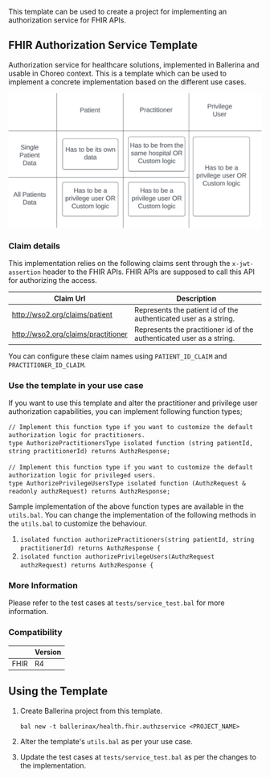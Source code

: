 This template can be used to create a project for implementing an authorization service for FHIR APIs.

## FHIR Authorization Service Template

Authorization service for healthcare solutions, implemented in Ballerina and usable in Choreo context. This is a template which can be used to implement a concrete implementation based on the different use cases. 

![Authorization Logic](authz-logic.png "Authorization Logic")


### Claim details

This implementation relies on the following claims sent through the `x-jwt-assertion` header to the FHIR APIs. FHIR APIs are supposed to call this API for authorizing the access. 

| Claim Url                           | Description                                                            |
| ----------------------------------- | ---------------------------------------------------------------------- |
| http://wso2.org/claims/patient      | Represents the patient id of the authenticated user as a string.       |
| http://wso2.org/claims/practitioner | Represents the practitioner id of the authenticated user as a string.  |

You can configure these claim names using `PATIENT_ID_CLAIM` and `PRACTITIONER_ID_CLAIM`.

### Use the template in your use case

If you want to use this template and alter the practitioner and privilege user authorization capabilities, you can implement following function types;

```bal
// Implement this function type if you want to customize the default authorization logic for practitioners.
type AuthorizePractitionersType isolated function (string patientId, string practitionerId) returns AuthzResponse;

// Implement this function type if you want to customize the default authorization logic for privileged users.
type AuthorizePrivilegeUsersType isolated function (AuthzRequest & readonly authzRequest) returns AuthzResponse;
```

Sample implementation of the above function types are available in the `utils.bal`. You can change the implementation of the following methods in the `utils.bal` to customize the behaviour. 

1. `isolated function authorizePractitioners(string patientId, string practitionerId) returns AuthzResponse {`
2. `isolated function authorizePrivilegeUsers(AuthzRequest authzRequest) returns AuthzResponse {`

### More Information

Please refer to the test cases at `tests/service_test.bal` for more information.

### Compatibility
|                     | Version                   |
|---------------------|---------------------------|
| FHIR                | R4                        |


## Using the Template

1.  Create Ballerina project from this template.

    ```ballerina
    bal new -t ballerinax/health.fhir.authzservice <PROJECT_NAME>
    ```
2. Alter the template's `utils.bal` as per your use case.
3. Update the test cases at `tests/service_test.bal` as per the changes to the implementation.
